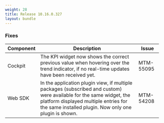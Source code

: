 ```yaml
---
weight: 28
title: Release 10.16.0.327
layout: bundle
---
```


<!--10.16.0.317-10.16.0.327-->


### Fixes

<div><table ><colgroup>
<col style="width: 15%;"><col style="width: 70%;"><col style="width: 15%;"></colgroup>
<thead><tr>
<th>
Component</th>
<th>
Description</th>
<th>
Issue</th>
</tr>
</thead><tbody>

<tr>
<td>Cockpit</td>
<td>The KPI widget now shows the correct previous value when hovering over the trend indicator, if no real-time updates have been received yet.</td>
<td>MTM-55095</td>
</tr>

<tr>
<td>Web SDK</td>
<td>In the application plugin view, if multiple packages (subscribed and custom) were available for the same widget, the platform displayed multiple entries for the same installed plugin. Now only one plugin is shown.</td>
<td>MTM-54208</td>
</tr>

</tbody></table></div>
